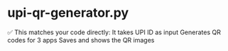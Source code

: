 # upi-qr-generator.py
✅ This matches your code directly:  It takes UPI ID as input  Generates QR codes for 3 apps  Saves and shows the QR images
